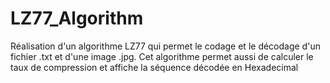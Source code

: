 # LZ77_Algorithm
Réalisation d'un algorithme LZ77 qui permet le codage et le décodage d'un fichier .txt et d'une image .jpg. Cet algorithme permet aussi de calculer le taux de compression et affiche la séquence décodée en Hexadecimal
